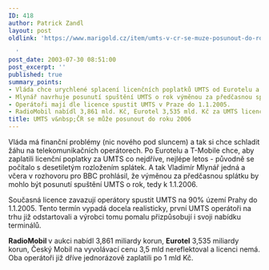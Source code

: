 ```yaml
---
ID: 418
author: Patrick Zandl
layout: post
oldlink: 'https://www.marigold.cz/item/umts-v-cr-se-muze-posunout-do-roku-2006

  '
post_date: 2003-07-30 08:51:00
post_excerpt: ''
published: true
summary_points:
- Vláda chce urychlené splacení licenčních poplatků UMTS od Eurotelu a T-Mobile.
- Mlynář navrhuje posunutí spuštění UMTS o rok výměnou za předčasnou splátku.
- Operátoři mají dle licence spustit UMTS v Praze do 1.1.2005.
- RadioMobil nabídl 3,861 mld. Kč, Eurotel 3,535 mld. Kč za UMTS licenci.
title: UMTS v&nbsp;ČR se může posunout do roku 2006
---
```


<p>
Vláda má finanční problémy (nic nového pod sluncem) a tak si chce schladit žáhu na telekomunikačních operátorech. Po Eurotelu a T-Mobile chce, aby zaplatili licenční poplatky za UMTS co nejdříve, nejlépe letos - původně se počítalo s desetiletým rozložením splátek. A tak Vladimír Mlynář jedná a včera v rozhovoru pro BBC prohlásil, že výměnou za předčasnou splátku by mohlo být posunutí spuštění UMTS o rok, tedy k 1.1.2006. </p>

<p>
Současná licence zavazují operátory spustit UMTS na 90% území Prahy do 1.1.2005. Tento termín vypadá docela realisticky, první UMTS operátoři na trhu již odstartovali a výrobci tomu pomalu přizpůsobují i svoji nabídku terminálů. </p>

<p>
<STRONG>RadioMobil </STRONG>v aukci nabídl 3,861 miliardy korun, <B class=textt>Eurotel</B> 3,535 miliardy korun, Český Mobil na vyvolávací cenu 3,5 mld nereflektoval a licenci nemá. Oba operátoři již dříve jednorázově zaplatili po 1 mld Kč.</p>